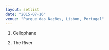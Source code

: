 ```yaml
---
layout: setlist
date: "2015-07-16"
venue: "Parque das Nações, Lisbon, Portugal"
---
```


 1. Cellophane

 2. The River


